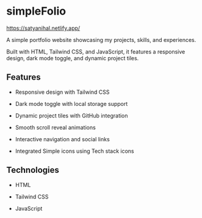 # simpleFolio

  
https://satyanihal.netlify.app/

A simple portfolio website showcasing my projects, skills, and experiences.

Built with HTML, Tailwind CSS, and JavaScript, it features a responsive design, dark mode toggle, and dynamic project tiles.



## Features

- Responsive design with Tailwind CSS

- Dark mode toggle with local storage support

- Dynamic project tiles with GitHub integration

- Smooth scroll reveal animations

- Interactive navigation and social links

- Integrated Simple icons using Tech stack icons

  

## Technologies

-  HTML

-  Tailwind CSS

-  JavaScript
